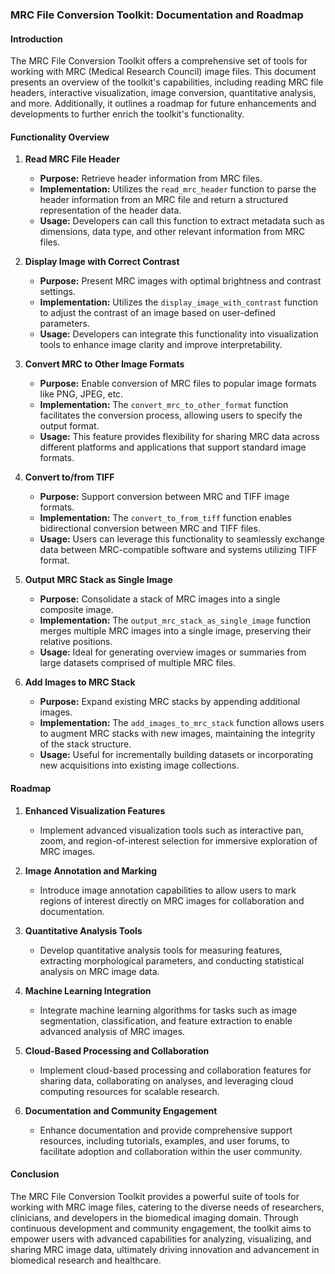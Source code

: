 ### MRC File Conversion Toolkit: Documentation and Roadmap

#### Introduction
The MRC File Conversion Toolkit offers a comprehensive set of tools for working with MRC (Medical Research Council) image files. This document presents an overview of the toolkit's capabilities, including reading MRC file headers, interactive visualization, image conversion, quantitative analysis, and more. Additionally, it outlines a roadmap for future enhancements and developments to further enrich the toolkit's functionality.

#### Functionality Overview

1. **Read MRC File Header**
   - **Purpose:** Retrieve header information from MRC files.
   - **Implementation:** Utilizes the `read_mrc_header` function to parse the header information from an MRC file and return a structured representation of the header data.
   - **Usage:** Developers can call this function to extract metadata such as dimensions, data type, and other relevant information from MRC files.

2. **Display Image with Correct Contrast**
   - **Purpose:** Present MRC images with optimal brightness and contrast settings.
   - **Implementation:** Utilizes the `display_image_with_contrast` function to adjust the contrast of an image based on user-defined parameters.
   - **Usage:** Developers can integrate this functionality into visualization tools to enhance image clarity and improve interpretability.

3. **Convert MRC to Other Image Formats**
   - **Purpose:** Enable conversion of MRC files to popular image formats like PNG, JPEG, etc.
   - **Implementation:** The `convert_mrc_to_other_format` function facilitates the conversion process, allowing users to specify the output format.
   - **Usage:** This feature provides flexibility for sharing MRC data across different platforms and applications that support standard image formats.

4. **Convert to/from TIFF**
   - **Purpose:** Support conversion between MRC and TIFF image formats.
   - **Implementation:** The `convert_to_from_tiff` function enables bidirectional conversion between MRC and TIFF files.
   - **Usage:** Users can leverage this functionality to seamlessly exchange data between MRC-compatible software and systems utilizing TIFF format.

5. **Output MRC Stack as Single Image**
   - **Purpose:** Consolidate a stack of MRC images into a single composite image.
   - **Implementation:** The `output_mrc_stack_as_single_image` function merges multiple MRC images into a single image, preserving their relative positions.
   - **Usage:** Ideal for generating overview images or summaries from large datasets comprised of multiple MRC files.

6. **Add Images to MRC Stack**
   - **Purpose:** Expand existing MRC stacks by appending additional images.
   - **Implementation:** The `add_images_to_mrc_stack` function allows users to augment MRC stacks with new images, maintaining the integrity of the stack structure.
   - **Usage:** Useful for incrementally building datasets or incorporating new acquisitions into existing image collections.

#### Roadmap

1. **Enhanced Visualization Features**
   - Implement advanced visualization tools such as interactive pan, zoom, and region-of-interest selection for immersive exploration of MRC images.

2. **Image Annotation and Marking**
   - Introduce image annotation capabilities to allow users to mark regions of interest directly on MRC images for collaboration and documentation.

3. **Quantitative Analysis Tools**
   - Develop quantitative analysis tools for measuring features, extracting morphological parameters, and conducting statistical analysis on MRC image data.

4. **Machine Learning Integration**
   - Integrate machine learning algorithms for tasks such as image segmentation, classification, and feature extraction to enable advanced analysis of MRC images.

5. **Cloud-Based Processing and Collaboration**
   - Implement cloud-based processing and collaboration features for sharing data, collaborating on analyses, and leveraging cloud computing resources for scalable research.

6. **Documentation and Community Engagement**
   - Enhance documentation and provide comprehensive support resources, including tutorials, examples, and user forums, to facilitate adoption and collaboration within the user community.

#### Conclusion

The MRC File Conversion Toolkit provides a powerful suite of tools for working with MRC image files, catering to the diverse needs of researchers, clinicians, and developers in the biomedical imaging domain. Through continuous development and community engagement, the toolkit aims to empower users with advanced capabilities for analyzing, visualizing, and sharing MRC image data, ultimately driving innovation and advancement in biomedical research and healthcare.